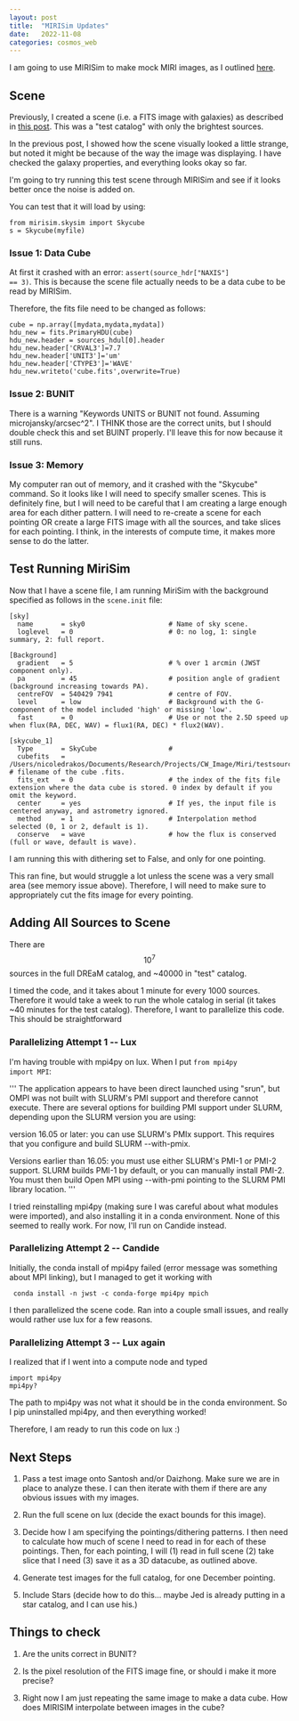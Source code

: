 ```yaml
---
layout: post
title:  "MIRISim Updates"
date:   2022-11-08
categories: cosmos_web
---
```


I am going to use MIRISim to make mock MIRI images, as I outlined <a href="https://ndrakos.github.io/blog/cosmos_web/MIRISim/">here</a>.


## Scene

Previously, I created a scene (i.e. a FITS image with galaxies) as described in <a href="https://ndrakos.github.io/blog/cosmos_web/MIRISim_Scene_Part_II/">this post</a>. This was a "test catalog" with only the brightest sources.

In the previous post, I showed how the scene visually looked a little strange, but noted it might be because of the way the image was displaying. I have checked the galaxy properties, and everything looks okay so far.

I'm going to try running this test scene through MIRISim and see if it looks better once the noise is added on.

You can test that it will load by using:

```
from mirisim.skysim import Skycube
s = Skycube(myfile)
```

### Issue 1: Data Cube

At first it crashed with an error: <code>assert(source_hdr["NAXIS"] == 3)</code>. This is because the scene file actually needs to be a data cube to be read by MIRISim.

Therefore, the fits file need to be changed as follows:

```
cube = np.array([mydata,mydata,mydata])
hdu_new = fits.PrimaryHDU(cube)
hdu_new.header = sources_hdul[0].header
hdu_new.header['CRVAL3']=7.7
hdu_new.header['UNIT3']='um'
hdu_new.header['CTYPE3']='WAVE'
hdu_new.writeto('cube.fits',overwrite=True)
```

### Issue 2: BUNIT

There is a warning "Keywords UNITS or BUNIT not found. Assuming microjansky/arcsec^2". I THINK those are the correct units, but I should double check this and set BUINT properly. I'll leave this for now because it still runs.


### Issue 3: Memory

My computer ran out of memory, and it crashed with the "Skycube" command. So it looks like I will need to specify smaller scenes. This is definitely fine, but I will need to be careful that I am creating a large enough area for each dither pattern. I will need to re-create a scene for each pointing OR create a large FITS image with all the sources, and take slices for each pointing. I think, in the interests of compute time, it makes more sense to do the latter.



## Test Running MiriSim

Now that I have a scene file, I am running MiriSim with the background specified as follows in the <code>scene.init</code> file:


```
[sky]
  name       = sky0                     # Name of sky scene.
  loglevel   = 0                        # 0: no log, 1: single summary, 2: full report.

[Background]
  gradient   = 5                        # % over 1 arcmin (JWST component only).
  pa         = 45                       # position angle of gradient (background increasing towards PA).
  centreFOV  = 540429 7941              # centre of FOV.
  level      = low                      # Background with the G-component of the model included 'high' or missing 'low'.
  fast       = 0                        # Use or not the 2.5D speed up when flux(RA, DEC, WAV) = flux1(RA, DEC) * flux2(WAV).

[skycube_1]
  Type       = SkyCube                  #
  cubefits   = /Users/nicoledrakos/Documents/Research/Projects/CW_Image/Miri/testsources.fits             # filename of the cube .fits.
  fits_ext   = 0                        # the index of the fits file extension where the data cube is stored. 0 index by default if you omit the keyword.
  center     = yes                      # If yes, the input file is centered anyway, and astrometry ignored.
  method     = 1                        # Interpolation method selected (0, 1 or 2, default is 1).
  conserve   = wave                     # how the flux is conserved (full or wave, default is wave).

```

I am running this with dithering set to False, and only for one pointing.

This ran fine, but would struggle a lot unless the scene was a very small area (see memory issue above). Therefore, I will need to make sure to appropriately cut the fits image for every pointing.


## Adding All Sources to Scene

There are $$10^7$$ sources in the full DREaM catalog, and ~40000 in "test" catalog.

I timed the code, and it takes about 1 minute for every 1000 sources. Therefore it would take a week to run the whole catalog in serial (it takes ~40 minutes for the test catalog). Therefore, I want to parallelize this code. This should be straightforward

### Parallelizing Attempt 1 -- Lux

I'm having trouble with mpi4py on lux. When I put <code>from mpi4py import MPI</code>:

'''
The application appears to have been direct launched using "srun",
but OMPI was not built with SLURM's PMI support and therefore cannot
execute. There are several options for building PMI support under
SLURM, depending upon the SLURM version you are using:

version 16.05 or later: you can use SLURM's PMIx support. This
requires that you configure and build SLURM --with-pmix.

Versions earlier than 16.05: you must use either SLURM's PMI-1 or
PMI-2 support. SLURM builds PMI-1 by default, or you can manually
install PMI-2. You must then build Open MPI using --with-pmi pointing
to the SLURM PMI library location.
'''

I tried reinstalling mpi4py (making sure I was careful about what modules were imported), and also installing it in a conda environment. None of this seemed to really work. For now, I'll run on Candide instead.

### Parallelizing Attempt 2 -- Candide

Initially, the conda install of mpi4py failed (error message was something about MPI linking), but I managed to get it working with

<code> conda install -n jwst -c conda-forge mpi4py mpich  </code>

I then parallelized the scene code. Ran into a couple small issues, and really would rather use lux for a few reasons.

### Parallelizing Attempt 3 -- Lux again

I realized that if I went into a compute node and typed

```
import mpi4py
mpi4py?
```
The path to mpi4py was not what it should be in the conda environment. So I pip uninstalled mpi4py, and then everything worked!

Therefore, I am ready to run this code on lux :)


## Next Steps

1. Pass a test image onto Santosh and/or Daizhong. Make sure we are in place to analyze these. I can then iterate with them if there are any obvious issues with my images.

2. Run the full scene on lux (decide the exact bounds for this image).

3. Decide how I am specifying the pointings/dithering patterns. I then need to calculate how much of scene I need to read in for each of these pointings. Then, for each pointing, I will (1) read in full scene (2) take slice that I need (3) save it as a 3D datacube, as outlined above.

4. Generate test images for the full catalog, for one December pointing.

5. Include Stars (decide how to do this... maybe Jed is already putting in a star catalog, and I can use his.)


## Things to check

1. Are the units correct in BUNIT?

2. Is the pixel resolution of the FITS image fine, or should i make it more precise?

3. Right now I am just repeating the same image to make a data cube. How does MIRISIM interpolate between images in the cube?
